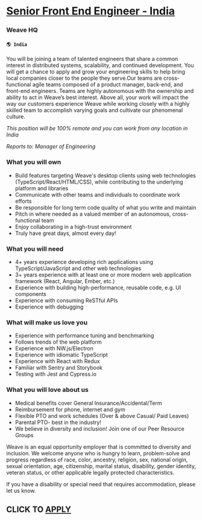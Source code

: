 # [Senior Front End Engineer - India](https://www.remotewlb.com/apply/senior-front-end-engineer-india-61623)  
### Weave HQ  
#### `🌎 India`  

You will be joining a team of talented engineers that share a common interest in distributed systems, scalability, and continued development. You will get a chance to apply and grow your engineering skills to help bring local companies closer to the people they serve.Our teams are cross-functional agile teams composed of a product manager, back-end, and front-end engineers. Teams are highly autonomous with the ownership and ability to act in Weave’s best interest. Above all, your work will impact the way our customers experience Weave while working closely with a highly skilled team to accomplish varying goals and cultivate our phenomenal culture.

 _This position will be 100% remote and you can work from any location in India_

 _Reports to: Manager of Engineering_

### What you will own

  * Build features targeting Weave's desktop clients using web technologies (TypeScript/React/HTML/CSS), while contributing to the underlying platform and libraries
  * Communicate with other teams and individuals to coordinate work efforts
  * Be responsible for long term code quality of what you write and maintain
  * Pitch in where needed as a valued member of an autonomous, cross-functional team
  * Enjoy collaborating in a high-trust environment
  * Truly have great days, almost every day!

### What you will need

  * 4+ years experience developing rich applications using TypeScript/JavaScript and other web technologies
  * 3+ years experience with at least one or more modern web application framework (React, Angular, Ember, etc.)
  * Experience with building high-performance, reusable code, e.g. UI components
  * Experience with consuming ReSTful APIs
  * Experience with debugging

### What will make us love you

  * Experience with performance tuning and benchmarking
  * Follows trends of the web platform
  * Experience with NW.js/Electron
  * Experience with idiomatic TypeScript
  * Experience with React with Redux
  * Familiar with Sentry and Storybook
  * Testing with Jest and Cypress.io

### What you will love about us

  * Medical benefits cover General Insurance/Accidental/Term
  * Reimbursement for phone, internet and gym
  * Flexible PTO and work schedules (Over & above Casual/ Paid Leaves)
  * Parental PTO- best in the industry!
  * We believe in diversity and inclusion! Join one of our Peer Resource Groups 

Weave is an equal opportunity employer that is committed to diversity and inclusion. We welcome anyone who is hungry to learn, problem-solve and progress regardless of race, color, ancestry, religion, sex, national origin, sexual orientation, age, citizenship, marital status, disability, gender identity, veteran status, or other applicable legally protected characteristics.

If you have a disability or special need that requires accommodation, please let us know.

  
## CLICK TO [APPLY](https://www.remotewlb.com/apply/senior-front-end-engineer-india-61623)

